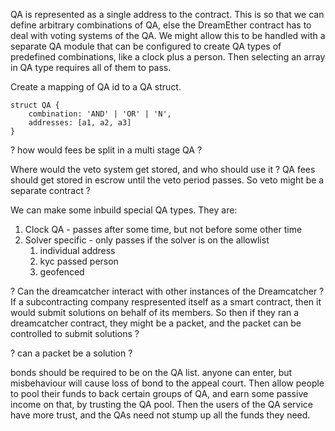 QA is represented as a single address to the contract.  This is so that we can define arbitrary combinations of QA, else the DreamEther contract has to deal with voting systems of the QA.  We might allow this to be handled with a separate QA module that can be configured to create QA types of predefined combinations, like a clock plus a person.  Then selecting an array in QA type requires all of them to pass.

Create a mapping of QA id to a QA struct.  
```solidity
struct QA {
	combination: 'AND' | 'OR' | 'N',
	addresses: [a1, a2, a3]
}
```

? how would fees be split in a multi stage QA ?

Where would the veto system get stored, and who should use it ?  QA fees should get stored in escrow until the veto period passes.  So veto might be a separate contract ?

We can make some inbuild special QA types.  They are:
1. Clock QA - passes after some time, but not before some other time
2. Solver specific - only passes if the solver is on the allowlist
	1. individual address
	2. kyc passed person
	3. geofenced

? Can the dreamcatcher interact with other instances of the Dreamcatcher ?
If a subcontracting company respresented itself as a smart contract, then it would submit solutions on behalf of its members.  So then if they ran a dreamcatcher contract, they might be a packet, and the packet can be controlled to submit solutions ?

? can a packet be a solution ?

bonds should be required to be on the QA list.  anyone can enter, but misbehaviour will cause loss of bond to the appeal court.
Then allow people to pool their funds to back certain groups of QA, and earn some passive income on that, by trusting the QA pool.  Then the users of the QA service have more trust, and the QAs need not stump up all the funds they need.
